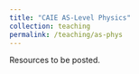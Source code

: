```yaml
---
title: "CAIE AS-Level Physics"
collection: teaching
permalink: /teaching/as-phys
---
```


Resources to be posted.
